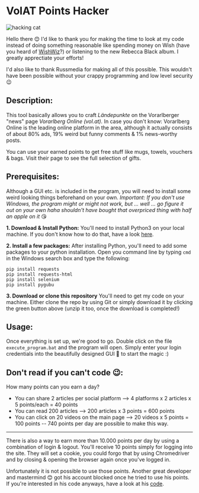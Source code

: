 # VolAT Points Hacker
![hacking cat](https://media.giphy.com/media/o0vwzuFwCGAFO/giphy.gif)

Hello there 😊 I'd like to thank you for making the time to look at my code instead of doing something reasonable like spending money on Wish (have you heard of [WishWiz](https://chrome.google.com/webstore/detail/the-wishwiz/lkijfedegilaikaacnoblhekmlegpeln)?) or listening to the new Rebecca Black album. I greatly apprectiate your efforts!

I'd also like to thank Russmedia for making all of this possible. This wouldn't have been possible without your crappy programming and low level security 😉


## Description:

This tool basically allows you to craft *Ländepunkte* on the Vorarlberger "news" page *Vorarlberg Online (vol.at).*
In case you don't know: Vorarlberg Online is the leading online platform in the area, although it actually consists of about 80% ads, 19% weird but funny comments & 1% news-worthy posts.

You can use your earned points to get free stuff like mugs, towels, vouchers & bags. Visit their page to see the full selection of gifts.


## Prerequisites:

Although a GUI etc. is included in the program, you will need to install some weird looking things beforehand on your own.
*Important: If you don't use Windows, the program might or might not work, but ... well ... go figure it out on your own haha shouldn't have bought that overpriced thing with half an apple on it* 😘

**1. Download & Install Python:**
 You'll need to install Python3 on your local machine. If you don't know how to do that, have a look [here](https://realpython.com/installing-python/).

 **2. Install a few packages:**
 After installing Python, you'll need to add some packages to your python installation. Open you command line by typing `cmd` in the Windows search box and type the following:

    pip install requests
    pip install requests-html
    pip install selenium
    pip install pygubu

 **3. Download or clone this repository**
 You'll need to get my code on your machine. Either clone the repo by using Git or simply download it by clicking the green button above (unzip it too, once the download is completed!)


 ## Usage:
 
 Once everything is set up, we're good to go. Double click on the file `execute_program.bat` and the program will open. Simply enter your login credentials into the beautifully designed GUI 🤮 to start the magic :)


## Don't read if you can't code 😉:

How many points can you earn a day?
- You can share 2 articles per social platform --> 4 platforms x 2 articles x 5 points/each = 40 points
- You can read 200 articles --> 200 articles x 3 points = 600 points
- You can click on 20 videos on the main page --> 20 videos x 5 points = 100 points
--
740 points per day are possible to make this way.
-----
There is also a way to earn more than 10.000 points per day by using a combination of login & logout. You'll receive 10 points simply for logging into the site. They will set a cookie, you could forgo that by using Chromedriver and by closing & opening the browser again once you've logged in.

Unfortunately it is not possible to use those points. Another great developer and mastermind 😊 got his account blocked once he tried to use his points. If you're interested in his code anyways, have a look at his [code](https://github.com/Moon36/volat-point-farm).
